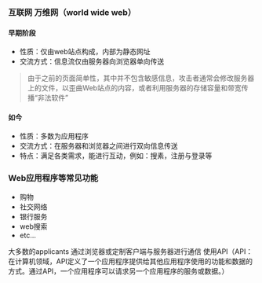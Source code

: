 ### 互联网 万维网（world wide web）

#### 早期阶段
- 性质：仅由web站点构成，内部为静态网址
- 交流方式：信息流仅由服务器向浏览器单向传送

>由于之前的页面简单性，其中并不包含敏感信息，攻击者通常会修改服务器上的文件，以歪曲Web站点的内容，或者利用服务器的存储容量和带宽传播“非法软件”

#### 如今
- 性质：多数为应用程序
- 交流方式：在服务器和浏览器之间进行双向信息传送
- 特点：满足各类需求，能进行互动，例如：搜素，注册与登录等



### Web应用程序等常见功能
- 购物
- 社交网络
- 银行服务
- web搜索
- etc...

大多数的applicants 通过浏览器或定制客户端与服务器进行通信
使用API（API：在计算机领域，API定义了一个应用程序提供给其他应用程序使用的功能和数据的方式。通过API，一个应用程序可以请求另一个应用程序的服务或数据。）
